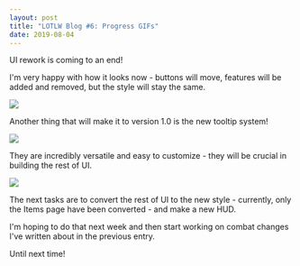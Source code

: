 ```yaml
---
layout: post
title: "LOTLW Blog #6: Progress GIFs"
date: 2019-08-04
---
```


UI rework is coming to an end!

I'm very happy with how it looks now - buttons will move, features will be added and removed, but the style will stay the same.

![](https://steamcdn-a.akamaihd.net/steamcommunity/public/images/clans/35157834/71fb22ad5d5d701e9386e571a19e851b22545924.gif)

Another thing that will make it to version 1.0 is the new tooltip system!

![](https://steamcdn-a.akamaihd.net/steamcommunity/public/images/clans/35157834/3b435c93f2d7f79e1f1dae31eeb8594a0d5dceee.gif)

They are incredibly versatile and easy to customize - they will be crucial in building the rest of UI.

![](https://steamcdn-a.akamaihd.net/steamcommunity/public/images/clans/35157834/a7d90b337ccfd0caceec77c356adff4ab4909415.png)

The next tasks are to convert the rest of UI to the new style - currently, only the Items page have been converted - and make a new HUD.

I'm hoping to do that next week and then start working on combat changes I've written about in the previous entry.

Until next time!
